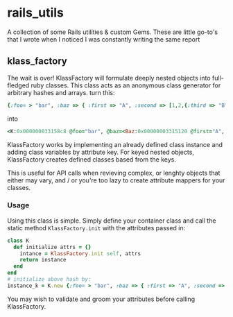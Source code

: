 rails_utils
================
A collection of some Rails utilities & custom Gems. These are little go-to's that I wrote when I noticed I was constantly writing the same report 
## klass_factory
The wait is over! KlassFactory will formulate deeply nested objects into full-fledged ruby classes. This class acts as an anonymous class generator for arbitrary hashes and arrays. 
turn this:
```ruby
{:foo= > "bar", :baz => { :first => "A", :second => [1,2,{:third => "B"}]}}
``` 
into
```ruby
<K:0x000000033158c8 @foo="bar", @baz=<Baz:0x00000003315120 @first="A", @second=[<Second:0x000000033146a8>,<Second:0x00000003314220>, <Second:0x000000032fbdb0 @third="B">]
```
KlassFactory works by implementing an already defined class instance and adding class variables by attribute key. For keyed nested objects, KlassFactory creates defined classes based from the keys. 

This is useful for API calls when revieving complex, or lenghty objects that either may vary, and / or you're too lazy to create attribute mappers for your classes.

### Usage
Using this class is simple. Simply define your container class and call the static method `KlassFactory.init` with the attributes passed in:
```ruby
class K
  def initialize attrs = {}
    intance = KlassFactory.init self, attrs
    return instance
  end
end
# initialize above hash by:
instance_k = K.new {:foo= > "bar", :baz => { :first => "A", :second => [1,2,{:third => "B"}]}}
```

You may wish to validate and groom your attributes before calling KlassFactory. 
  
